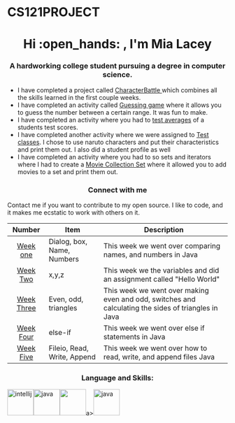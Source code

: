  # CS121PROJECT
<h1 align="center"> Hi :open_hands: , I'm Mia Lacey </h1>
<h3 align="center">   A hardworking college student pursuing a degree in computer science.</h3>




- I have completed a project called  [CharacterBattle ](https://github.com/miajamarra/CS121PROJECT/blob/3d45c6dce50bee5fea98edd820214b395ae0de25/src/ProjectOne/CharacterBattle.java) which combines all the skills learned in the first couple weeks.
- I have completed an activity called  [Guessing game](https://github.com/miajamarra/CS121PROJECT/blob/f1473de4b2e0af7e078b6e2445e0fdf7b64420b5/src/WEEKfour/Guessinggame.java) where it allows you to guess the number between a certain range. It was fun to make.
- I have completed an activity where you had to  [test averages](https://github.com/miajamarra/CS121PROJECT/blob/f1473de4b2e0af7e078b6e2445e0fdf7b64420b5/src/loopactivities/TestAverage.java) of a students test scores.
- I have completed another activity where we were assigned to  [Test classes](https://github.com/miajamarra/CS121PROJECT/blob/f1473de4b2e0af7e078b6e2445e0fdf7b64420b5/src/WEEKsix/Classactivity/testclass.java). I chose to use naruto characters and put their characteristics and print them out. I also did a student profile as well 
- I have completed an activity where you had to so sets and iterators where I had to create a  [Movie Collection Set](https://github.com/miajamarra/CS121PROJECT/blob/f1473de4b2e0af7e078b6e2445e0fdf7b64420b5/src/setAndIteratorActivity/MovieCollectionSet.java) where it allowed you to add movies to a set and print them out.

<h3 align = "center"> Connect with me </h3>
<p align = "Left" >Contact me if you want to contribute to my open source. I like to code, and it makes me ecstatic to work with others on it.</p>

| Number | Item | Description |
|:----: | ------| ------------|
|[ Week one](https://github.com/miajamarra/CS121PROJECT/tree/0e79c34c55c487c3e77f126d6fb29b10840709e1/src/weekONE)| Dialog, box, Name, Numbers | This week we went over comparing names, and numbers in Java|
| [Week Two](https://github.com/miajamarra/CS121PROJECT/tree/3e718e502be097b23b4f0300e373c9605e025cf4/src/weekTWO)| x,y,z | This week we the variables and did an assignment called  "Hello World"|
|[ Week Three](https://github.com/miajamarra/CS121PROJECT/tree/2e9b0d59ceaa5eff7df1b170588934ce40c093ab/src/WEEKthree)| Even, odd, triangles| This week we went over  making even and odd, switches  and calculating the sides of triangles  in Java|
| [Week Four]( https://github.com/miajamarra/CS121PROJECT/tree/2e9b0d59ceaa5eff7df1b170588934ce40c093ab/src/WEEKfour)| else-if| This week we went over else if statements in Java|
| [Week Five](https://github.com/miajamarra/CS121PROJECT/tree/3d45c6dce50bee5fea98edd820214b395ae0de25/src/weekFIVE)| Fileio, Read, Write, Append| This week we went over how to read, write, and append files  Java|

<h3 align= "center"> Language and Skills: </h3>
<p align = "left"> 
 <a href="https://github.com/devicons/devicon/blob/master/icons/intellij/intellij-original-wordmark.svg" target="blank" rel = "noreferrer"><img src="https://cdn.jsdelivr.net/gh/devicons/devicon/icons/intellij/intellij-original-wordmark.svg" alt = "intellij" width = "60" height= "60"/></a><a href= "https://github.com/devicons/devicon/blob/master/icons/java/java-original-wordmark.svg"target="blank" rel = "noreferrer"><img src="https://cdn.jsdelivr.net/gh/devicons/devicon/icons/java/java-original-wordmark.svg"" alt = "java" width = "60" height= "60"/></a><a href= "https://github.com/devicons/devicon/blob/master/icons/java/java-original-wordmark.svg"target="blank" rel = "noreferrer"><img src="https://cdn.jsdelivr.net/gh/devicons/devicon/icons/illustrator/illustrator-line.svg" lt = "java" width = "60" height= "60"/></a>a><a href= "https://github.com/devicons/devicon/blob/master/icons/java/java-original-wordmark.svg"target="blank" rel = "noreferrer"><img src="https://cdn.jsdelivr.net/gh/devicons/devicon/icons/photoshop/photoshop-plain.svg" alt = "java" width = "60" height= "60"/></a>
       
          
          
</p>
